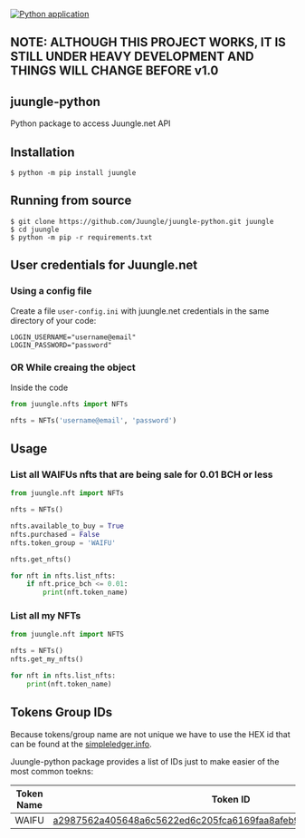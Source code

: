 [![Python application](https://github.com/Juungle/juungle-python/actions/workflows/run_tests.yml/badge.svg)](https://github.com/Juungle/juungle-python/actions/workflows/run_tests.yml)
## NOTE: ALTHOUGH THIS PROJECT WORKS, IT IS STILL UNDER HEAVY DEVELOPMENT AND THINGS WILL CHANGE BEFORE v1.0


## juungle-python
Python package to access Juungle.net API

## Installation
`$ python -m pip install juungle`

## Running from source
```
$ git clone https://github.com/Juungle/juungle-python.git juungle
$ cd juungle
$ python -m pip -r requirements.txt
```
## User credentials for Juungle.net
### Using a config file
Create a file `user-config.ini` with juungle.net credentials
in the same directory of your code:
```
LOGIN_USERNAME="username@email"
LOGIN_PASSWORD="password"
```
### OR While creaing the object
Inside the code

```python
from juungle.nfts import NFTs

nfts = NFTs('username@email', 'password')
```
## Usage
### List all WAIFUs nfts that are being sale for 0.01 BCH or less
```python
from juungle.nft import NFTs

nfts = NFTs()

nfts.available_to_buy = True
nfts.purchased = False
nfts.token_group = 'WAIFU'

nfts.get_nfts()

for nft in nfts.list_nfts:
    if nft.price_bch <= 0.01:
        print(nft.token_name)
```

### List all my NFTs

```python
from juungle.nft import NFTS

nfts = NFTs()
nfts.get_my_nfts()

for nft in nfts.list_nfts:
    print(nft.token_name)
```


## Tokens Group IDs
Because tokens/group name are not unique we have to use the HEX id that can be
found at the [simpleledger.info](https://simpleledger.info).

Juungle-python package provides a list of IDs just to make easier of the most
common toekns:

Token Name | Token ID
---------- | --------
WAIFU | [a2987562a405648a6c5622ed6c205fca6169faa8afeb96a994b48010bd186a66](https://simpleledger.info/token/a2987562a405648a6c5622ed6c205fca6169faa8afeb96a994b48010bd186a66)
